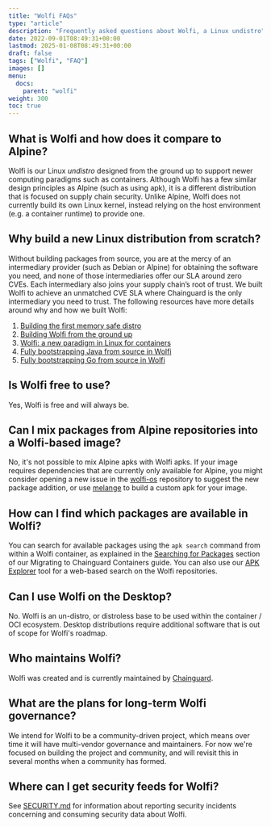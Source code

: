 ```yaml
---
title: "Wolfi FAQs"
type: "article"
description: "Frequently asked questions about Wolfi, a Linux undistro"
date: 2022-09-01T08:49:31+00:00
lastmod: 2025-01-08T08:49:31+00:00
draft: false
tags: ["Wolfi", "FAQ"]
images: []
menu:
  docs:
    parent: "wolfi"
weight: 300
toc: true
---
```

## What is Wolfi and how does it compare to Alpine?
Wolfi is our Linux _undistro_  designed from the ground up to support newer computing paradigms such as containers. Although Wolfi has a few similar design principles as Alpine (such as using apk), it is a different distribution that is focused on supply chain security. Unlike Alpine, Wolfi does not currently build its own Linux kernel, instead relying on the host environment (e.g. a container runtime) to provide one.

## Why build a new Linux distribution from scratch?
Without building packages from source, you are at the mercy of an intermediary provider (such as Debian or Alpine) for obtaining the software you need, and none of those intermediaries offer our SLA around zero CVEs. Each intermediary also joins your supply chain’s root of trust. We built Wolfi to achieve an unmatched CVE SLA where Chainguard is the only intermediary you need to trust. The following resources have more details around why and how we built  Wolfi:

1. [Building the first memory safe distro](https://www.chainguard.dev/unchained/building-the-first-memory-safe-distro)
2. [Building Wolfi from the ground up](https://www.chainguard.dev/unchained/building-wolfi-from-the-ground-up-and-announcing-arm64-support)
3. [Wolfi: a new paradigm in Linux for containers](https://www.chainguard.dev/unchained/wolfi-a-new-paradigm-in-linux-for-containers)
4. [Fully bootstrapping Java from source in Wolfi](https://www.chainguard.dev/unchained/fully-bootstrapping-java-from-source-in-wolfi)
5. [Fully bootstrapping Go from source in Wolfi](https://www.chainguard.dev/unchained/fully-bootstrapping-go-from-source-in-wolfi)

## Is Wolfi free to use?
Yes, Wolfi is free and will always be.

## Can I mix packages from Alpine repositories into a Wolfi-based image?
No, it's not possible to mix Alpine apks with Wolfi apks. If your image requires dependencies that are currently only available for Alpine, you might consider opening a new issue in the [wolfi-os](https://github.com/chainguard-dev/wolfi-os/) repository to suggest the new package addition, or use [melange](https://github.com/chainguard-dev/melange) to build a custom apk for your image.

## How can I find which packages are available in Wolfi?
You can search for available packages using the `apk search` command from within a Wolfi container, as explained in the [Searching for Packages](https://edu.chainguard.dev/chainguard/migration/migrating-to-chainguard-images/#searching-for-packages) section of our Migrating to Chainguard Containers guide. You can also use our [APK Explorer](https://apk.dag.dev/) tool for a web-based search on the Wolfi repositories.

## Can I use Wolfi on the Desktop?
No. Wolfi is an un-distro, or distroless base to be used within the container / OCI ecosystem. Desktop distributions require additional software that is out of scope for Wolfi's roadmap.

## Who maintains Wolfi?
Wolfi was created and is currently maintained by [Chainguard](https://chainguard.dev).

## What are the plans for long-term Wolfi governance?
We intend for Wolfi to be a community-driven project, which means over time it will have multi-vendor governance and maintainers. For now we're focused on building the project and community, and will revisit this in several months when a community has formed.

## Where can I get security feeds for Wolfi?
See [SECURITY.md](https://github.com/wolfi-dev/.github/blob/main/SECURITY.md) for information about reporting security incidents concerning and consuming security data about Wolfi.
